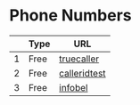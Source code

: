 # Phone Numbers
|     | Type   | URL |
| --- | --- | --- |
| 1 | Free |  [truecaller](https://www.truecaller.com/) |
| 2 | Free |  [calleridtest](https://calleridtest.com/) |
| 3 | Free |  [infobel](https://www.infobel.com/) |
